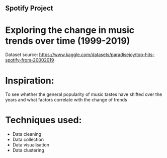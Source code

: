 ## Spotify Project
# Exploring the change in music trends over time (1999-2019)
Dataset source: https://www.kaggle.com/datasets/paradisejoy/top-hits-spotify-from-20002019
# Inspiration:
To see whether the general popularity of music tastes have shifted over the years and what factors correlate with the change of trends
# Techniques used:
- Data cleaning
- Data collection
- Data visualisation
- Data clustering
